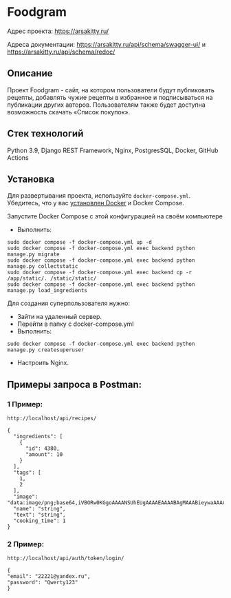 # Foodgram
Адрес проекта: https://arsakitty.ru/

Адреса документации:
https://arsakitty.ru/api/schema/swagger-ui/ и 
https://arsakitty.ru/api/schema/redoc/

## Описание
Проект Foodgram - сайт, на котором пользователи будут публиковать рецепты,
добавлять чужие рецепты в избранное и подписываться на публикации других
авторов. Пользователям также будет доступна возможность скачать «Список
покупок».

## Стек технологий
Python 3.9, Django REST Framework, Nginx, PostgresSQL, Docker, GitHub Actions

## Установка
Для развертывания проекта, используйте `docker-compose.yml`. Убедитесь, что у вас [установлен Docker](#установка-docker) и Docker Compose.

Запустите Docker Compose с этой конфигурацией на своём компьютере

- Выполнить:
```
sudo docker compose -f docker-compose.yml up -d
sudo docker compose -f docker-compose.yml exec backend python manage.py migrate
sudo docker compose -f docker-compose.yml exec backend python manage.py collectstatic
sudo docker compose -f docker-compose.yml exec backend cp -r /app/static/. /static/static/
sudo docker compose -f docker-compose.yml exec backend python manage.py load_ingredients
```

Для создания суперпользователя нужно:
- Зайти на удаленный сервер.
- Перейти в папку с docker-compose.yml
- Выполнить:
```
sudo docker compose -f docker-compose.yml exec backend python manage.py createsuperuser
```

- Настроить Nginx.

## Примеры запроса в Postman:

### 1 Пример:
```
http://localhost/api/recipes/
```
```
{
  "ingredients": [
    {
      "id": 4380,
      "amount": 10
    }
  ],
  "tags": [
    1,
    2
  ],
  "image": "data:image/png;base64,iVBORw0KGgoAAAANSUhEUgAAAAEAAAABAgMAAABieywaAAAACVBMVEUAAAD///9fX1/S0ecCAAAACXBIWXMAAA7EAAAOxAGVKw4bAAAACklEQVQImWNoAAAAggCByxOyYQAAAABJRU5ErkJggg==",
  "name": "string",
  "text": "string",
  "cooking_time": 1
}
```

### 2 Пример:

```
http://localhost/api/auth/token/login/
```
```
{
"email": "22221@yandex.ru",
"password": "Qwerty123"
}
```